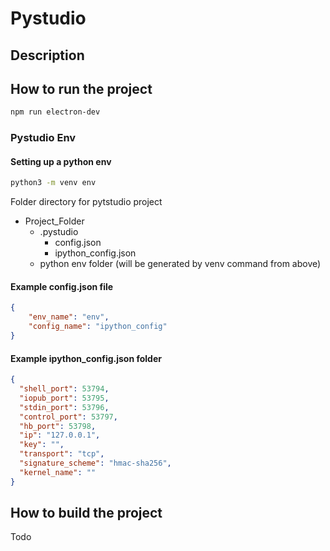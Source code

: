 # Pystudio

## Description

## How to run the project

```bash
npm run electron-dev
```

### Pystudio Env

#### Setting up a python env
```bash
python3 -m venv env
```

Folder directory for pytstudio project
- Project_Folder
    - .pystudio
        - config.json
        - ipython_config.json
    - python env folder (will be generated by venv command from above)

#### Example config.json file
```json
{
    "env_name": "env",
    "config_name": "ipython_config"
}
```

#### Example ipython_config.json folder
```json
{
  "shell_port": 53794,
  "iopub_port": 53795,
  "stdin_port": 53796,
  "control_port": 53797,
  "hb_port": 53798,
  "ip": "127.0.0.1",
  "key": "",
  "transport": "tcp",
  "signature_scheme": "hmac-sha256",
  "kernel_name": ""
}
```

## How to build the project

Todo